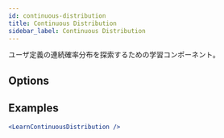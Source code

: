 ```yaml
---
id: continuous-distribution
title: Continuous Distribution
sidebar_label: Continuous Distribution
---
```


ユーザ定義の連続確率分布を探索するための学習コンポーネント。

## Options



## Examples

```jsx live
<LearnContinuousDistribution />
```

